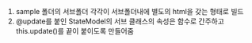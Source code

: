 1. sample 폴더의 서브폴더 각각이 서브폴더내에 별도의 html을 갖는 형태로 빌드
2. @update를 붙인 StateModel의 서브 클래스의 속성은 함수로 간주하고 this.update()를 끝이 붙이도록 만들어줌